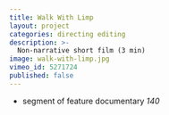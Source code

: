 ```yaml
---
title: Walk With Limp
layout: project
categories: directing editing
description: >-
  Non-narrative short film (3 min)
image: walk-with-limp.jpg
vimeo_id: 5271724
published: false
---
```


- segment of feature documentary _140_
